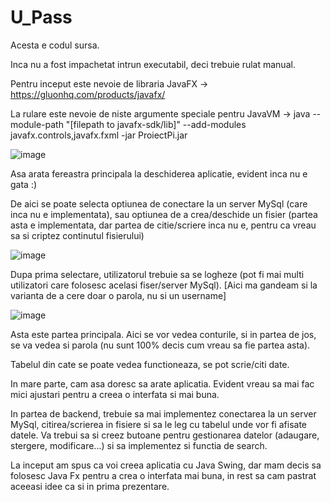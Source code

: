 # U_Pass
Acesta e codul sursa.

Inca nu a fost impachetat intrun executabil, deci trebuie rulat manual.

Pentru inceput este nevoie de libraria JavaFX -> https://gluonhq.com/products/javafx/

La rulare este nevoie de niste argumente speciale pentru JavaVM -> 
java --module-path "[filepath to javafx-sdk/lib]" --add-modules javafx.controls,javafx.fxml -jar ProiectPi.jar

![image](https://user-images.githubusercontent.com/92794489/207394305-8b6929b1-81ae-4ec1-bf24-1b1daca01e6a.png)

Asa arata fereastra principala la deschiderea aplicatie, evident inca nu e gata :)

De aici se poate selecta optiunea de conectare la un server MySql (care inca nu e implementata), sau optiunea de a crea/deschide un fisier (partea asta e implementata, dar partea de citie/scriere inca nu e, pentru ca vreau sa si criptez continutul fisierului)

![image](https://user-images.githubusercontent.com/92794489/207395996-cfb3b93d-0fc2-4b89-8703-5db84f4f6f2e.png)

Dupa prima selectare, utilizatorul trebuie sa se logheze (pot fi mai multi utilizatori care folosesc acelasi fiser/server MySql). [Aici ma gandeam si la varianta de a cere doar o parola, nu si un username]

![image](https://user-images.githubusercontent.com/92794489/207396862-4c99c46b-d48c-466a-9291-676f137cd304.png)

Asta este partea principala. Aici se vor vedea conturile, si in partea de jos, se va vedea si parola (nu sunt 100% decis cum vreau sa fie partea asta).

Tabelul din cate se poate vedea functioneaza, se pot scrie/citi date.


In mare parte, cam asa doresc sa arate aplicatia. Evident vreau sa mai fac mici ajustari pentru a creea o interfata si mai buna.

In partea de backend, trebuie sa mai implementez conectarea la un server MySql, citirea/scrierea in fisiere si sa le leg cu tabelul unde vor fi afisate datele. Va trebui sa si creez butoane pentru gestionarea datelor (adaugare, stergere, modificare...) si sa implementez si functia de search.

La inceput am spus ca voi creea aplicatia cu Java Swing, dar mam decis sa folosesc Java Fx pentru a crea o interfata mai buna, in rest sa cam pastrat aceeasi idee ca si in prima prezentare.

